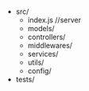 
- src/
    * index.js //server
    * models/
    * controllers/
    * middlewares/
    * services/
    * utils/
    * config/
- tests/


